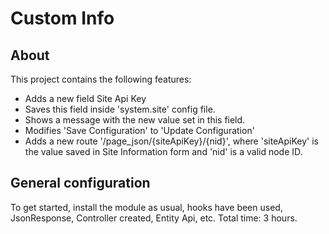 # Custom Info

## About

This project contains the following features:

* Adds a new field Site Api Key
* Saves this field inside 'system.site' config file.
* Shows a message with the new value set in this field.
* Modifies 'Save Configuration' to 'Update Configuration'
* Adds a new route '/page_json/{siteApiKey}/{nid}', where
  'siteApiKey' is the value saved in Site Information form and
  'nid' is a valid node ID.


## General configuration
To get started, install the module as usual, hooks have been used,
JsonResponse, Controller created, Entity Api, etc.
Total time: 3 hours.
